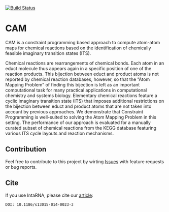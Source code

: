 [![Build Status](https://travis-ci.org/BackofenLab/CAM.svg?branch=master)](https://travis-ci.org/BackofenLab/CAM)

# CAM

CAM is a constraint programming based approach to compute atom-atom maps for chemical reactions based on the identification of chemically feasible imaginary transition states (ITS). 

Chemical reactions are rearrangements of chemical bonds. Each atom in an educt molecule thus appears again in a specific position of one of the reaction products. This bijection between educt and product atoms is not reported by chemical reaction databases, however, so that the “Atom Mapping Problem” of finding this bijection is left as an important computational task for many practical applications in computational chemistry and systems biology. Elementary chemical reactions feature a cyclic imaginary transition state (ITS) that imposes additional restrictions on the bijection between educt and product atoms that are not taken into account by previous approaches. We demonstrate that Constraint Programming is well-suited to solving the Atom Mapping Problem in this setting. The performance of our approach is evaluated for a manually curated subset of chemical reactions from the KEGG database featuring various ITS cycle layouts and reaction mechanisms.


## Contribution

Feel free to contribute to this project by wirting [Issues](https://github.com/BackofenLab/CAM/issues) with feature requests or bug reports.

## Cite
If you use IntaRNA, please cite our [article](http://almob.biomedcentral.com/articles/10.1186/s13015-014-0023-3):
```
DOI: 10.1186/s13015-014-0023-3
```
